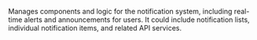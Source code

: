 Manages components and logic for the notification system, including real-time alerts and announcements for users. It could include notification lists, individual notification items, and related API services.
